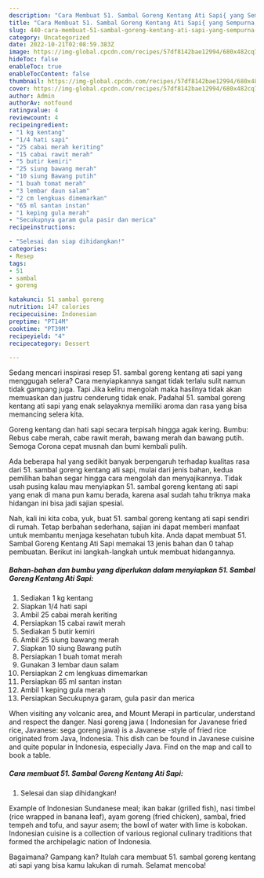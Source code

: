 ```yaml
---
description: "Cara Membuat 51. Sambal Goreng Kentang Ati Sapi{ yang Sempurna,  Menu Buat lebaran"
title: "Cara Membuat 51. Sambal Goreng Kentang Ati Sapi{ yang Sempurna,  Menu Buat lebaran"
slug: 440-cara-membuat-51-sambal-goreng-kentang-ati-sapi-yang-sempurna-menu-buat-lebaran
category: Uncategorized
date: 2022-10-21T02:08:59.383Z
image: https://img-global.cpcdn.com/recipes/57df8142bae12994/680x482cq70/51-sambal-goreng-kentang-ati-sapi-foto-resep-utama.jpg
hideToc: false
enableToc: true
enableTocContent: false
thumbnail: https://img-global.cpcdn.com/recipes/57df8142bae12994/680x482cq70/51-sambal-goreng-kentang-ati-sapi-foto-resep-utama.jpg
cover: https://img-global.cpcdn.com/recipes/57df8142bae12994/680x482cq70/51-sambal-goreng-kentang-ati-sapi-foto-resep-utama.jpg
author: Admin
authorAv: notfound
ratingvalue: 4
reviewcount: 4
recipeingredient:
- "1 kg kentang"
- "1/4 hati sapi"
- "25 cabai merah keriting"
- "15 cabai rawit merah"
- "5 butir kemiri"
- "25 siung bawang merah"
- "10 siung Bawang putih"
- "1 buah tomat merah"
- "3 lembar daun salam"
- "2 cm lengkuas dimemarkan"
- "65 ml santan instan"
- "1 keping gula merah"
- "Secukupnya garam gula pasir dan merica"
recipeinstructions:

- "Selesai dan siap dihidangkan!"
categories:
- Resep
tags:
- 51
- sambal
- goreng

katakunci: 51 sambal goreng 
nutrition: 147 calories
recipecuisine: Indonesian
preptime: "PT14M"
cooktime: "PT39M"
recipeyield: "4"
recipecategory: Dessert

---
```



Sedang mencari inspirasi resep 51. sambal goreng kentang ati sapi yang menggugah selera? Cara menyiapkannya sangat tidak terlalu sulit namun tidak gampang juga. Tapi Jika keliru mengolah maka hasilnya tidak akan memuaskan dan justru cenderung tidak enak. Padahal 51. sambal goreng kentang ati sapi yang enak selayaknya memiliki aroma dan rasa yang bisa memancing selera kita.


Goreng kentang dan hati sapi secara terpisah hingga agak kering. Bumbu: Rebus cabe merah, cabe rawit merah, bawang merah dan bawang putih. Semoga Corona cepat musnah dan bumi kembali pulih.

Ada beberapa hal yang sedikit banyak berpengaruh terhadap kualitas rasa dari 51. sambal goreng kentang ati sapi, mulai dari jenis bahan, kedua pemilihan bahan segar hingga cara mengolah dan menyajikannya. Tidak usah pusing kalau mau menyiapkan 51. sambal goreng kentang ati sapi yang enak di mana pun kamu berada, karena asal sudah tahu triknya maka hidangan ini bisa jadi sajian spesial.


Nah, kali ini kita coba, yuk, buat 51. sambal goreng kentang ati sapi sendiri di rumah. Tetap berbahan sederhana, sajian ini dapat memberi manfaat untuk membantu menjaga kesehatan tubuh kita. Anda dapat membuat 51. Sambal Goreng Kentang Ati Sapi memakai 13 jenis bahan dan 0 tahap pembuatan. Berikut ini langkah-langkah untuk membuat hidangannya.

<!--inarticleads1-->

##### Bahan-bahan dan bumbu yang diperlukan dalam menyiapkan 51. Sambal Goreng Kentang Ati Sapi:

1. Sediakan 1 kg kentang
1. Siapkan 1/4 hati sapi
1. Ambil 25 cabai merah keriting
1. Persiapkan 15 cabai rawit merah
1. Sediakan 5 butir kemiri
1. Ambil 25 siung bawang merah
1. Siapkan 10 siung Bawang putih
1. Persiapkan 1 buah tomat merah
1. Gunakan 3 lembar daun salam
1. Persiapkan 2 cm lengkuas dimemarkan
1. Persiapkan 65 ml santan instan
1. Ambil 1 keping gula merah
1. Persiapkan Secukupnya garam, gula pasir dan merica


When visiting any volcanic area, and Mount Merapi in particular, understand and respect the danger. Nasi goreng jawa ( Indonesian for Javanese fried rice, Javanese: sega goreng jawa) is a Javanese -style of fried rice originated from Java, Indonesia. This dish can be found in Javanese cuisine and quite popular in Indonesia, especially Java. Find on the map and call to book a table. 

<!--inarticleads2-->

##### Cara membuat 51. Sambal Goreng Kentang Ati Sapi:


1. Selesai dan siap dihidangkan!

Example of Indonesian Sundanese meal; ikan bakar (grilled fish), nasi timbel (rice wrapped in banana leaf), ayam goreng (fried chicken), sambal, fried tempeh and tofu, and sayur asem; the bowl of water with lime is kobokan. Indonesian cuisine is a collection of various regional culinary traditions that formed the archipelagic nation of Indonesia. 

Bagaimana? Gampang kan? Itulah cara membuat 51. sambal goreng kentang ati sapi yang bisa kamu lakukan di rumah. Selamat mencoba!
